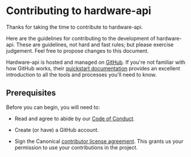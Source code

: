 # Contributing to hardware-api

Thanks for taking the time to contribute to hardware-api.

Here are the guidelines for contributing to the development of hardware-api. These
are guidelines, not hard and fast rules; but please exercise judgement. Feel
free to propose changes to this document.

Hardware-api is hosted and managed on [GitHub](https://github.com). If you're not
familiar with how GitHub works, their
[quickstart documentation](https://docs.github.com/en/get-started/quickstart)
provides an excellent introduction to all the tools and processes you'll need
to know.

## Prerequisites

Before you can begin, you will need to:

* Read and agree to abide by our
  [Code of Conduct](https://ubuntu.com/community/code-of-conduct).

* Create (or have) a GitHub account.

* Sign the Canonical
  [contributor license agreement](https://ubuntu.com/legal/contributors). This
  grants us your permission to use your contributions in the project.
